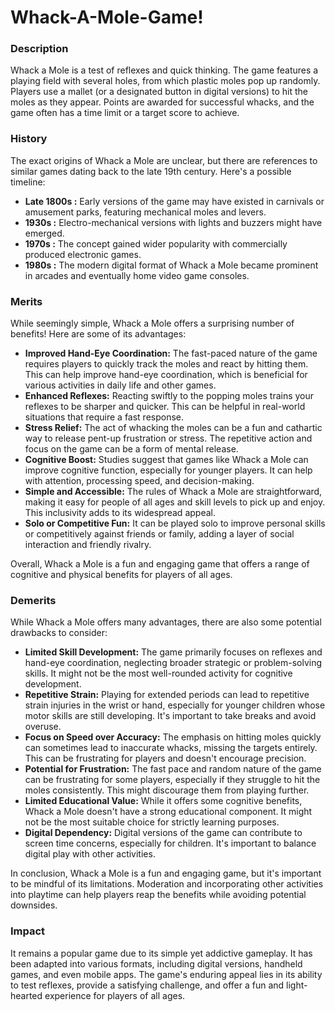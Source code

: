 # Whack-A-Mole-Game!

### **Description**

Whack a Mole is a test of reflexes and quick thinking. The game features a playing field with several holes, from which plastic moles pop up randomly. Players use a mallet (or a designated button in digital versions) to hit the moles as they appear. Points are awarded for successful whacks, and the game often has a time limit or a target score to achieve.

### **History**

The exact origins of Whack a Mole are unclear, but there are references to similar games dating back to the late 19th century. Here's a possible timeline:

* **Late 1800s :** Early versions of the game may have existed in carnivals or amusement parks, featuring mechanical moles and levers.
* **1930s :** Electro-mechanical versions with lights and buzzers might have emerged. 
* **1970s :** The concept gained wider popularity with commercially produced electronic games. 
* **1980s :** The modern digital format of Whack a Mole became prominent in arcades and eventually home video game consoles.

### Merits

While seemingly simple, Whack a Mole offers a surprising number of benefits! Here are some of its advantages:

* **Improved Hand-Eye Coordination:**  The fast-paced nature of the game requires players to quickly track the moles and react by hitting them. This can help improve hand-eye coordination, which is beneficial for various activities in daily life and other games.
* **Enhanced Reflexes:**  Reacting swiftly to the popping moles trains your reflexes to be sharper and quicker. This can be helpful in real-world situations that require a fast response.
* **Stress Relief:**  The act of whacking the moles can be a fun and cathartic way to release pent-up frustration or stress.  The repetitive action and focus on the game can be a form of mental release.
* **Cognitive Boost:**  Studies suggest that games like Whack a Mole can improve cognitive function, especially for younger players. It can help with attention, processing speed, and decision-making. 
* **Simple and Accessible:**  The rules of Whack a Mole are straightforward, making it easy for people of all ages and skill levels to pick up and enjoy. This inclusivity adds to its widespread appeal.
* **Solo or Competitive Fun:** It can be played solo to improve personal skills or competitively against friends or family, adding a layer of social interaction and friendly rivalry.

Overall, Whack a Mole is a fun and engaging game that offers a range of cognitive and physical benefits for players of all ages. 

### Demerits

While Whack a Mole offers many advantages, there are also some potential drawbacks to consider:

* **Limited Skill Development:**  The game primarily focuses on reflexes and hand-eye coordination, neglecting broader strategic or problem-solving skills. It might not be the most well-rounded activity for cognitive development.
* **Repetitive Strain:**  Playing for extended periods can lead to repetitive strain injuries in the wrist or hand, especially for younger children whose motor skills are still developing. It's important to take breaks and avoid overuse.
* **Focus on Speed over Accuracy:**  The emphasis on hitting moles quickly can sometimes lead to inaccurate whacks, missing the targets entirely. This can be frustrating for players and doesn't encourage precision. 
* **Potential for Frustration:**  The fast pace and random nature of the game can be frustrating for some players, especially if they struggle to hit the moles consistently. This might discourage them from playing further.
* **Limited Educational Value:**  While it offers some cognitive benefits, Whack a Mole doesn't have a strong educational component. It might not be the most suitable choice for strictly learning purposes.
* **Digital Dependency:**  Digital versions of the game can contribute to screen time concerns, especially for children. It's important to balance digital play with other activities.

In conclusion, Whack a Mole is a fun and engaging game, but it's important to be mindful of its limitations. Moderation and incorporating other activities into playtime can help players reap the benefits while avoiding potential downsides. 

### **Impact**

It remains a popular game due to its simple yet addictive gameplay. It has been adapted into various formats, including digital versions, handheld games, and even mobile apps. The game's enduring appeal lies in its ability to test reflexes, provide a satisfying challenge, and offer a fun and light-hearted experience for players of all ages.
